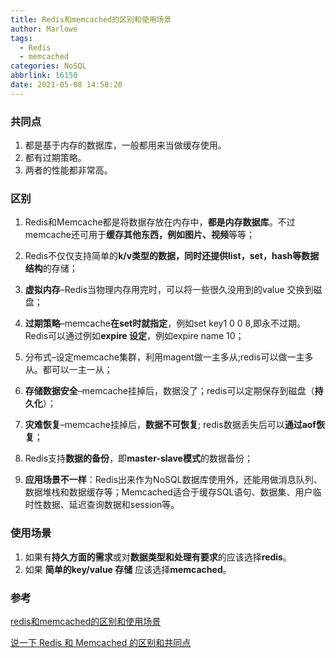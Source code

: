```yaml
---
title: Redis和memcached的区别和使用场景
author: Marlowe
tags:
  - Redis
  - memcached
categories: NoSQL
abbrlink: 16150
date: 2021-05-08 14:58:20
---
```


<!--more-->

### 共同点

1. 都是基于内存的数据库，一般都用来当做缓存使用。
2. 都有过期策略。
3. 两者的性能都非常高。

### 区别

1. Redis和Memcache都是将数据存放在内存中，**都是内存数据库**。不过memcache还可用于**缓存其他东西，例如图片、视频**等等；

2. Redis不仅仅支持简单的**k/v类型的数据，同时还提供list，set，hash等数据结构**的存储；

3. **虚拟内存**–Redis当物理内存用完时，可以将一些很久没用到的value 交换到磁盘；

4. **过期策略**–memcache**在set时就指定**，例如set key1 0 0 8,即永不过期。Redis可以通过例如**expire 设定**，例如expire name 10；

5. 分布式–设定memcache集群，利用magent做一主多从;redis可以做一主多从。都可以一主一从；

6. **存储数据安全**–memcache挂掉后，数据没了；redis可以定期保存到磁盘（**持久化**）；

7. **灾难恢复**–memcache挂掉后，**数据不可恢复**; redis数据丢失后可以**通过aof恢复**；

8. Redis支持**数据的备份**，即**master-slave模式**的数据备份；

9. **应用场景不一样**：Redis出来作为NoSQL数据库使用外，还能用做消息队列、数据堆栈和数据缓存等；Memcached适合于缓存SQL语句、数据集、用户临时性数据、延迟查询数据和session等。



### 使用场景

1. 如果有**持久方面的需求**或对**数据类型和处理有要求**的应该选择**redis**。
2. 如果 **简单的key/value 存储** 应该选择**memcached**。


### 参考

[redis和memcached的区别和使用场景](https://blog.csdn.net/u010398838/article/details/79995636)

[说一下 Redis 和 Memcached 的区别和共同点](https://snailclimb.gitee.io/javaguide/#/docs/database/Redis/redis-all?id=_3-%e8%af%b4%e4%b8%80%e4%b8%8b-redis-%e5%92%8c-memcached-%e7%9a%84%e5%8c%ba%e5%88%ab%e5%92%8c%e5%85%b1%e5%90%8c%e7%82%b9)